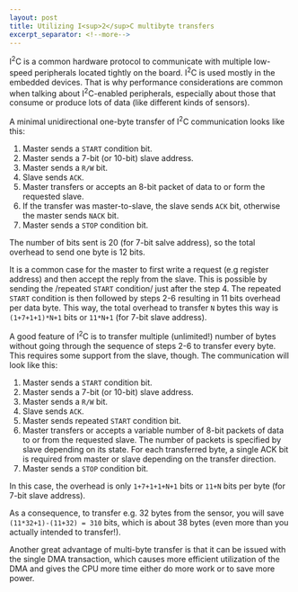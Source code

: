 ```yaml
---
layout: post
title: Utilizing I<sup>2</sup>C multibyte transfers
excerpt_separator: <!--more-->
---
```


I<sup>2</sup>C is a common hardware protocol to communicate with multiple low-speed peripherals located tightly on the board.
I<sup>2</sup>C is used mostly in the embedded devices.
That is why performance considerations are common when talking about I<sup>2</sup>C-enabled peripherals,
especially about those that consume or produce lots of data (like different kinds of sensors).

<!--more-->

A minimal unidirectional one-byte transfer of I<sup>2</sup>C communication looks like this:

1. Master sends a `START` condition bit.
2. Master sends a 7-bit (or 10-bit) slave address.
3. Master sends a `R/W` bit.
4. Slave sends `ACK`.
5. Master transfers or accepts an 8-bit packet of data to or form the requested slave.
6. If the transfer was master-to-slave, the slave sends `ACK` bit, otherwise the master sends `NACK` bit.
7. Master sends a `STOP` condition bit.

The number of bits sent is 20 (for 7-bit salve address), so the total overhead to send one byte is 12 bits.

It is a common case for the master to first write a request (e.g register address) and then accept the reply from the slave.
This is possible by sending the /repeated `START` condition/ just after the step 4.
The repeated `START` condition is then followed by steps 2-6 resulting in 11 bits overhead per data byte.
This way, the total overhead to transfer `N` bytes this way is `(1+7+1+1)*N+1` bits or `11*N+1` (for 7-bit slave address).

A good feature of I<sup>2</sup>C is to transfer multiple (unlimited!) number of bytes without going through the sequence of steps 2-6
to transfer every byte. This requires some support from the slave, though. The communication will look like this:

1. Master sends a `START` condition bit.
2. Master sends a 7-bit (or 10-bit) slave address.
3. Master sends a `R/W` bit.
4. Slave sends `ACK`.
5. Master sends repeated `START` condition bit.
5. Master transfers or accepts a variable number of 8-bit packets of data to or from the requested slave.
   The number of packets is specified by slave depending on its state.
   For each transferred byte, a single ACK bit is required from master or slave depending on the transfer direction.
7. Master sends a `STOP` condition bit.

In this case, the overhead is only `1+7+1+1+N+1` bits or `11+N` bits per byte (for 7-bit slave address).

As a consequence, to transfer e.g. 32 bytes from the sensor, you will save `(11*32+1)-(11+32) = 310` bits, which is about 38 bytes
(even more than you actually intended to transfer!).

Another great advantage of multi-byte transfer is that it can be issued with the single DMA transaction, which causes more
efficient utilization of the DMA and gives the CPU more time either do more work or to save more power.
